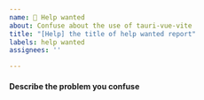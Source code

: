 ```yaml
---
name: 🥺 Help wanted
about: Confuse about the use of tauri-vue-vite
title: "[Help] the title of help wanted report"
labels: help wanted
assignees: ''

---
```


#### Describe the problem you confuse
